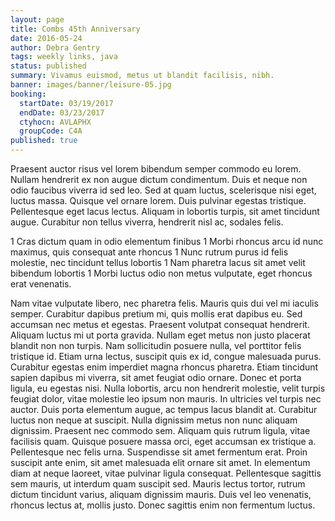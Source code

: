 ```yaml
---
layout: page
title: Combs 45th Anniversary
date: 2016-05-24
author: Debra Gentry
tags: weekly links, java
status: published
summary: Vivamus euismod, metus ut blandit facilisis, nibh.
banner: images/banner/leisure-05.jpg
booking:
  startDate: 03/19/2017
  endDate: 03/23/2017
  ctyhocn: AVLAPHX
  groupCode: C4A
published: true
---
```

Praesent auctor risus vel lorem bibendum semper commodo eu lorem. Nullam hendrerit ex non augue dictum condimentum. Duis et neque non odio faucibus viverra id sed leo. Sed at quam luctus, scelerisque nisi eget, luctus massa. Quisque vel ornare lorem. Duis pulvinar egestas tristique. Pellentesque eget lacus lectus. Aliquam in lobortis turpis, sit amet tincidunt augue. Curabitur non tellus viverra, hendrerit nisl ac, sodales felis.

1 Cras dictum quam in odio elementum finibus
1 Morbi rhoncus arcu id nunc maximus, quis consequat ante rhoncus
1 Nunc rutrum purus id felis molestie, nec tincidunt tellus lobortis
1 Nam pharetra lacus sit amet velit bibendum lobortis
1 Morbi luctus odio non metus vulputate, eget rhoncus erat venenatis.

Nam vitae vulputate libero, nec pharetra felis. Mauris quis dui vel mi iaculis semper. Curabitur dapibus pretium mi, quis mollis erat dapibus eu. Sed accumsan nec metus et egestas. Praesent volutpat consequat hendrerit. Aliquam luctus mi ut porta gravida. Nullam eget metus non justo placerat blandit non non turpis. Nam sollicitudin posuere nulla, vel porttitor felis tristique id. Etiam urna lectus, suscipit quis ex id, congue malesuada purus. Curabitur egestas enim imperdiet magna rhoncus pharetra. Etiam tincidunt sapien dapibus mi viverra, sit amet feugiat odio ornare. Donec et porta ligula, eu egestas nisi. Nulla lobortis, arcu non hendrerit molestie, velit turpis feugiat dolor, vitae molestie leo ipsum non mauris. In ultricies vel turpis nec auctor. Duis porta elementum augue, ac tempus lacus blandit at.
Curabitur luctus non neque at suscipit. Nulla dignissim metus non nunc aliquam dignissim. Praesent nec commodo sem. Aliquam quis rutrum ligula, vitae facilisis quam. Quisque posuere massa orci, eget accumsan ex tristique a. Pellentesque nec felis urna. Suspendisse sit amet fermentum erat. Proin suscipit ante enim, sit amet malesuada elit ornare sit amet. In elementum diam at neque laoreet, vitae pulvinar ligula consequat. Pellentesque sagittis sem mauris, ut interdum quam suscipit sed. Mauris lectus tortor, rutrum dictum tincidunt varius, aliquam dignissim mauris. Duis vel leo venenatis, rhoncus lectus at, mollis justo. Donec sagittis enim non fermentum luctus.
